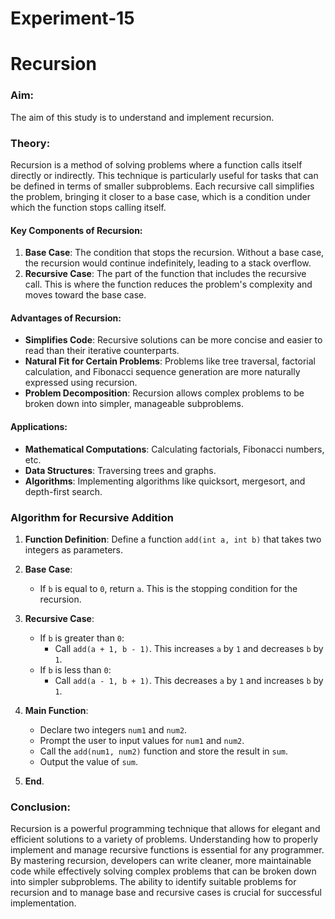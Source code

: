 # Experiment-15
# Recursion 

### Aim:
The aim of this study is to understand and implement recursion.

### Theory:
Recursion is a method of solving problems where a function calls itself directly or indirectly. This technique is particularly useful for tasks that can be defined in terms of smaller subproblems. Each recursive call simplifies the problem, bringing it closer to a base case, which is a condition under which the function stops calling itself.

#### Key Components of Recursion:
1. **Base Case**: The condition that stops the recursion. Without a base case, the recursion would continue indefinitely, leading to a stack overflow.
2. **Recursive Case**: The part of the function that includes the recursive call. This is where the function reduces the problem's complexity and moves toward the base case.

#### Advantages of Recursion:
- **Simplifies Code**: Recursive solutions can be more concise and easier to read than their iterative counterparts.
- **Natural Fit for Certain Problems**: Problems like tree traversal, factorial calculation, and Fibonacci sequence generation are more naturally expressed using recursion.
- **Problem Decomposition**: Recursion allows complex problems to be broken down into simpler, manageable subproblems.

#### Applications:
- **Mathematical Computations**: Calculating factorials, Fibonacci numbers, etc.
- **Data Structures**: Traversing trees and graphs.
- **Algorithms**: Implementing algorithms like quicksort, mergesort, and depth-first search.

### Algorithm for Recursive Addition

1. **Function Definition**: Define a function `add(int a, int b)` that takes two integers as parameters.
   
2. **Base Case**:
   - If `b` is equal to `0`, return `a`. This is the stopping condition for the recursion.

3. **Recursive Case**:
   - If `b` is greater than `0`:
     - Call `add(a + 1, b - 1)`. This increases `a` by `1` and decreases `b` by `1`.
   - If `b` is less than `0`:
     - Call `add(a - 1, b + 1)`. This decreases `a` by `1` and increases `b` by `1`.

4. **Main Function**:
   - Declare two integers `num1` and `num2`.
   - Prompt the user to input values for `num1` and `num2`.
   - Call the `add(num1, num2)` function and store the result in `sum`.
   - Output the value of `sum`.

5. **End**.

### Conclusion:
Recursion is a powerful programming technique that allows for elegant and efficient solutions to a variety of problems. Understanding how to properly implement and manage recursive functions is essential for any programmer. By mastering recursion, developers can write cleaner, more maintainable code while effectively solving complex problems that can be broken down into simpler subproblems. The ability to identify suitable problems for recursion and to manage base and recursive cases is crucial for successful implementation.
